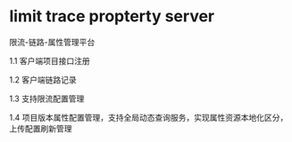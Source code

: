 # limit trace propterty server 
限流-链路-属性管理平台

1.1  客户端项目接口注册

1.2  客户端链路记录

1.3  支持限流配置管理

1.4  项目版本属性配置管理，支持全局动态查询服务，实现属性资源本地化区分，上传配置刷新管理
